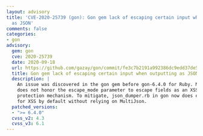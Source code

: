 ```yaml
---
layout: advisory
title: 'CVE-2020-25739 (gon): Gon gem lack of escaping certain input when outputting
  as JSON'
comments: false
categories:
- gon
advisory:
  gem: gon
  cve: 2020-25739
  date: 2020-09-18
  url: https://github.com/gazay/gon/commit/fe3c7b2191a992386dc9edd37de5447a4e809bc7
  title: Gon gem lack of escaping certain input when outputting as JSON
  description: |
    An issue was discovered in the gon gem before gon-6.4.0 for Ruby. MultiJson
    does not honor the escape_mode parameter to escape fields as an XSS
    protection mechanism. To mitigate, json_dumper.rb in gon now does escaping
    for XSS by default without relying on MultiJson.
  patched_versions:
  - ">= 6.4.0"
  cvss_v2: 4.3
  cvss_v3: 6.1
---
```

